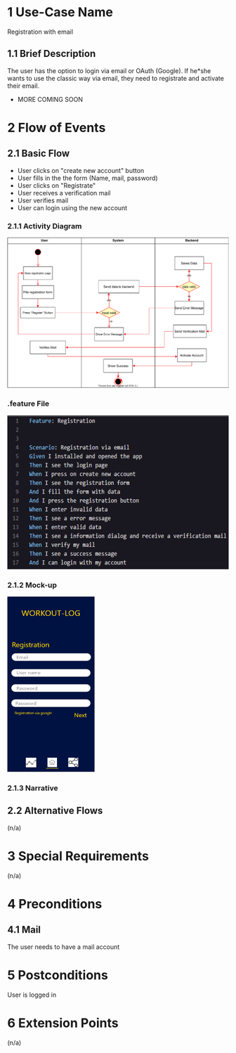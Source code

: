 # 1 Use-Case Name
Registration with email

## 1.1 Brief Description
The user has the option to login via email or OAuth (Google). If he*she wants to use the classic way via email, they need to registrate and activate their email.

- MORE COMING SOON

# 2 Flow of Events
## 2.1 Basic Flow
- User clicks on "create new account" button
- User fills in the the form (Name, mail, password)
- User clicks on "Registrate" 
- User receives a verification mail
- User verifies mail
- User can login using the new account

### 2.1.1 Activity Diagram
![Registration Diagram](./registration.svg)

### .feature File
<img src="https://github.com/DHBW-TrainingApp/Blog/blob/main/docs/UCs/registration.png"  width="562" height="350" />


### 2.1.2 Mock-up
<img src="https://github.com/DHBW-TrainingApp/Blog/blob/main/bilder/MockupRegistration.PNG" width="200" height="400" />


### 2.1.3 Narrative


## 2.2 Alternative Flows
(n/a)

# 3 Special Requirements
(n/a)

# 4 Preconditions
## 4.1 Mail
The user needs to have a mail account

# 5 Postconditions
User is logged in 
 
# 6 Extension Points
(n/a)
